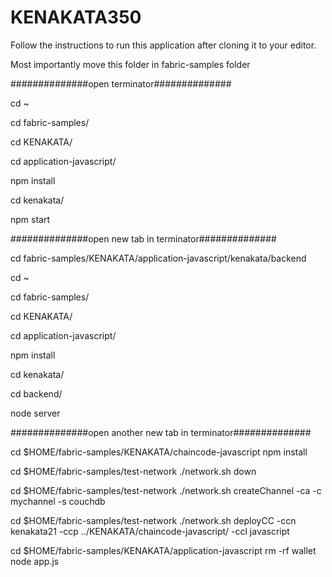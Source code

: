 # KENAKATA350

Follow the instructions to run this application after cloning it to your editor.

Most importantly move this folder in fabric-samples folder

##############open terminator##############

cd ~

cd fabric-samples/

cd KENAKATA/

cd application-javascript/

npm install

cd kenakata/

npm start





##############open new tab in terminator##############

cd fabric-samples/KENAKATA/application-javascript/kenakata/backend

cd ~

cd fabric-samples/

cd KENAKATA/

cd application-javascript/

npm install

cd kenakata/

cd backend/

node server





##############open another new tab in terminator##############

cd $HOME/fabric-samples/KENAKATA/chaincode-javascript
npm install

cd $HOME/fabric-samples/test-network
./network.sh down

cd $HOME/fabric-samples/test-network
./network.sh createChannel -ca -c mychannel -s couchdb

cd $HOME/fabric-samples/test-network
./network.sh deployCC -ccn kenakata21 -ccp ../KENAKATA/chaincode-javascript/ -ccl javascript

cd $HOME/fabric-samples/KENAKATA/application-javascript
rm -rf wallet
node app.js

